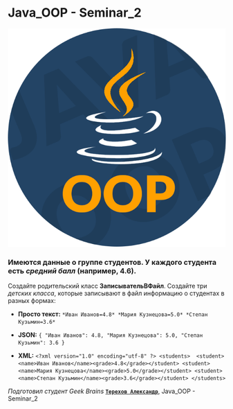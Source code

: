 # Java_OOP - Seminar_2

![pictures java for oop](https://raw.githubusercontent.com/Terekhov-A-S/Java_OOP_Seminar_2/main/Icon_Java_OOP_Advanced.png)


### Имеются данные о группе студентов. У каждого студента есть *средний балл* (например, 4.6).
Создайте родительский класс **ЗаписывательВФайл**. Создайте три *детских класса*, которые записывают в файл информацию о студентах в разных формах:

+ **Просто текст:** 
            ```
            *Иван Иванов=4.8*
            *Мария Кузнецова=5.0*
            *Степан Кузьмин=3.6*
            ```


+ **JSON:**
        ```
        {
        "Иван Иванов": 4.8,
        "Мария Кузнецова": 5.0,
        "Степан Кузьмин": 3.6
        }
        ```


+ **XML:**
        ```
        <?xml version="1.0" encoding="utf-8" ?>
        <students> 
        <student><name>Иван Иванов</name><grade>4.8</grade></student>
        <student><name>Мария Кузнецова</name><grade>5.0</grade></student>
        <student><name>Степан Кузьмин</name><grade>3.6</grade></student>
        </students>
        ```




*Подготовил студент Geek Brains* [**`Терехов Александр`**](https://gb.ru/users/7696463), Java_OOP - Seminar_2
